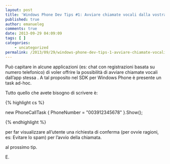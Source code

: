 ```yaml
---
layout: post
title: 'Windows Phone Dev Tips #1: Avviare chiamate vocali dalla vostra app'
published: true
author: emanueleg
comments: true
date: 2013-09-29 04:09:09
tags: [ ]
categories:
    - uncategorized
permalink: /2013/09/29/windows-phone-dev-tips-1-avviare-chiamate-vocali-dalla-vostra-app
---
```

Può capitare in alcune applicazioni (es: chat con registrazioni basata su numero telefonico) di voler offrire la possibilità di avviare chiamate vocali dall’app stessa . A tal proposito nel SDK per Windows Phone è presente un task ad-hoc.

Tutto quello che avete bisogno di scrivere è:
   
{% highlight cs %}

new PhoneCallTask { PhoneNumber = "003912345678" }.Show();

{% endhighlight %}

per far visualizzare all’utente una richiesta di conferma (per ovvie ragioni, es: Evitare lo spam) per l’avvio della chiamata.

al prossimo tip.

E.